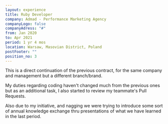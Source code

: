 ```yaml
---
layout: experience
title: Ruby Developer
company: Admad - Performance Marketing Agency
companyLogo: false
companyAdress: "#"
from: Jan 2020
to: Apr 2021
period: 1 yr 4 mos
location: Warsaw, Masovian District, Poland
postFooter: ""
position_no: 3
---
```


This is a direct continuation of the previous contract, for the same company and management but a different branch/brand.

My duties regarding coding haven't changed much from the previous ones but as an additional task, I also started to review my teammate's Pull Requests.

Also due to my initiative, and nagging we were trying to introduce some sort of annual knowledge exchange thru presentations of what we have learned in the last period.

